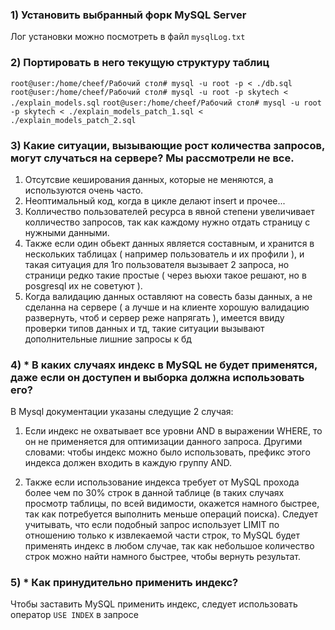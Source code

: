 ### 1) Установить выбранный форк MySQL Server
Лог установки можно посмотреть в файл `mysqlLog.txt`

### 2) Портировать в него текущую структуру таблиц

`root@user:/home/cheef/Рабочий стол# mysql -u root -p < ./db.sql`
`root@user:/home/cheef/Рабочий стол# mysql -u root -p skytech < ./explain_models.sql`
`root@user:/home/cheef/Рабочий стол# mysql -u root -p skytech < ./explain_models_patch_1.sql < ./explain_models_patch_2.sql`

### 3) Какие ситуации, вызывающие рост количества запросов, могут случаться на сервере? Мы рассмотрели не все.
 1. Отсутсвие кеширования данных, которые не меняются, а используются очень часто.
 2. Неоптимальный код, когда в цикле делают insert и прочее...
 3. Колличество пользователей ресурса в явной степени увеличивает колличество запросов, так как каждому нужно отдать страницу с нужными данными.
 4. Также если один обьект данных является составным, и хранится в нескольких таблицах ( например пользователь и их профили ), и такая ситуация для 1го пользователя вызывает 2 запроса, но страници редко такие простые ( через вьюхи такое решают, но в posgresql их не советуют ).
 5. Когда валидацию данных оставляют на совесть базы данных, а не сделанна на сервере ( а лучше и на клиенте хорошую валидацию развернуть, чтоб и сервер реже напрягать ), имеется ввиду проверки типов данных и тд, такие ситуации вызывают дополнительные лишние запросы к бд

### 4) * В каких случаях индекс в MySQL не будет применятся, даже если он доступен и выборка должна использовать его? 
В Mysql документации указаны следущие 2 случая:
1. Если индекс не охватывает все уровни AND в выражении WHERE, то он не применяется для оптимизации данного запроса. Другими словами: чтобы индекс можно было использовать, префикс этого индекса должен входить в каждую группу AND.

2. Также если использование индекса требует от MySQL прохода более чем по 30% строк в данной таблице (в таких случаях просмотр таблицы, по всей видимости, окажется намного быстрее, так как потребуется выполнить меньше операций поиска). Следует учитывать, что если подобный запрос использует LIMIT по отношению только к извлекаемой части строк, то MySQL будет применять индекс в любом случае, так как небольшое количество строк можно найти намного быстрее, чтобы вернуть результат.

### 5) * Как принудительно применить индекс?
Чтобы заставить MySQL применить индекс, следует использовать оператор `USE INDEX` в запросе
